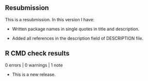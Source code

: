 ## Resubmission

This is a resubmission. In this version I have:

* Written package names in single quotes in title and description.

* Added all references in the description field of DESCRIPTION file.

## R CMD check results

0 errors | 0 warnings | 1 note

* This is a new release.
